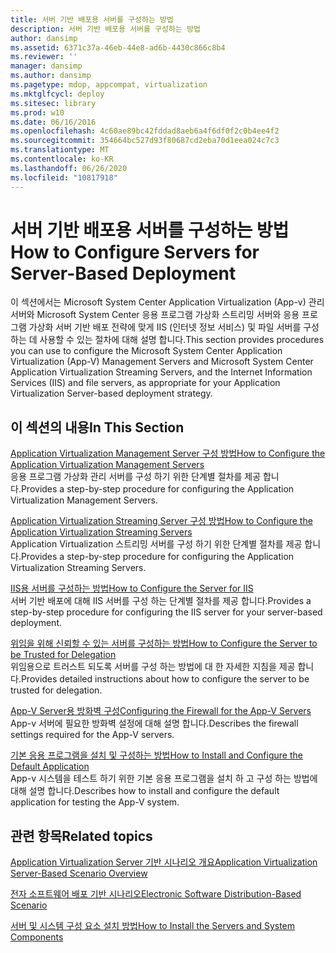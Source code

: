 ```yaml
---
title: 서버 기반 배포용 서버를 구성하는 방법
description: 서버 기반 배포용 서버를 구성하는 방법
author: dansimp
ms.assetid: 6371c37a-46eb-44e8-ad6b-4430c866c8b4
ms.reviewer: ''
manager: dansimp
ms.author: dansimp
ms.pagetype: mdop, appcompat, virtualization
ms.mktglfcycl: deploy
ms.sitesec: library
ms.prod: w10
ms.date: 06/16/2016
ms.openlocfilehash: 4c60ae89bc42fddad8aeb6a4f6df0f2c0b4ee4f2
ms.sourcegitcommit: 354664bc527d93f80687cd2eba70d1eea024c7c3
ms.translationtype: MT
ms.contentlocale: ko-KR
ms.lasthandoff: 06/26/2020
ms.locfileid: "10817918"
---
```

# <span data-ttu-id="a089e-103">서버 기반 배포용 서버를 구성하는 방법</span><span class="sxs-lookup"><span data-stu-id="a089e-103">How to Configure Servers for Server-Based Deployment</span></span>


<span data-ttu-id="a089e-104">이 섹션에서는 Microsoft System Center Application Virtualization (App-v) 관리 서버와 Microsoft System Center 응용 프로그램 가상화 스트리밍 서버와 응용 프로그램 가상화 서버 기반 배포 전략에 맞게 IIS (인터넷 정보 서비스) 및 파일 서버를 구성 하는 데 사용할 수 있는 절차에 대해 설명 합니다.</span><span class="sxs-lookup"><span data-stu-id="a089e-104">This section provides procedures you can use to configure the Microsoft System Center Application Virtualization (App-V) Management Servers and Microsoft System Center Application Virtualization Streaming Servers, and the Internet Information Services (IIS) and file servers, as appropriate for your Application Virtualization Server-based deployment strategy.</span></span>

## <span data-ttu-id="a089e-105">이 섹션의 내용</span><span class="sxs-lookup"><span data-stu-id="a089e-105">In This Section</span></span>


<a href="" id="how-to-configure-the-application-virtualization-management-servers"></a>[<span data-ttu-id="a089e-106">Application Virtualization Management Server 구성 방법</span><span class="sxs-lookup"><span data-stu-id="a089e-106">How to Configure the Application Virtualization Management Servers</span></span>](how-to-configure-the-application-virtualization-management-servers.md)  
<span data-ttu-id="a089e-107">응용 프로그램 가상화 관리 서버를 구성 하기 위한 단계별 절차를 제공 합니다.</span><span class="sxs-lookup"><span data-stu-id="a089e-107">Provides a step-by-step procedure for configuring the Application Virtualization Management Servers.</span></span>

<a href="" id="how-to-configure-the-application-virtualization-streaming-servers"></a>[<span data-ttu-id="a089e-108">Application Virtualization Streaming Server 구성 방법</span><span class="sxs-lookup"><span data-stu-id="a089e-108">How to Configure the Application Virtualization Streaming Servers</span></span>](how-to-configure-the-application-virtualization-streaming-servers.md)  
<span data-ttu-id="a089e-109">Application Virtualization 스트리밍 서버를 구성 하기 위한 단계별 절차를 제공 합니다.</span><span class="sxs-lookup"><span data-stu-id="a089e-109">Provides a step-by-step procedure for configuring the Application Virtualization Streaming Servers.</span></span>

<a href="" id="how-to-configure-the-server-for-iis"></a>[<span data-ttu-id="a089e-110">IIS용 서버를 구성하는 방법</span><span class="sxs-lookup"><span data-stu-id="a089e-110">How to Configure the Server for IIS</span></span>](how-to-configure-the-server-for-iis.md)  
<span data-ttu-id="a089e-111">서버 기반 배포에 대해 IIS 서버를 구성 하는 단계별 절차를 제공 합니다.</span><span class="sxs-lookup"><span data-stu-id="a089e-111">Provides a step-by-step procedure for configuring the IIS server for your server-based deployment.</span></span>

<a href="" id="how-to-configure-the-server-to-be-trusted-for-delegation"></a>[<span data-ttu-id="a089e-112">위임을 위해 신뢰할 수 있는 서버를 구성하는 방법</span><span class="sxs-lookup"><span data-stu-id="a089e-112">How to Configure the Server to be Trusted for Delegation</span></span>](how-to-configure-the-server-to-be-trusted-for-delegation.md)  
<span data-ttu-id="a089e-113">위임용으로 트러스트 되도록 서버를 구성 하는 방법에 대 한 자세한 지침을 제공 합니다.</span><span class="sxs-lookup"><span data-stu-id="a089e-113">Provides detailed instructions about how to configure the server to be trusted for delegation.</span></span>

<a href="" id="configuring-the-firewall-for-the-app-v-servers"></a>[<span data-ttu-id="a089e-114">App-V Server용 방화벽 구성</span><span class="sxs-lookup"><span data-stu-id="a089e-114">Configuring the Firewall for the App-V Servers</span></span>](configuring-the-firewall-for-the-app-v-servers.md)  
<span data-ttu-id="a089e-115">App-v 서버에 필요한 방화벽 설정에 대해 설명 합니다.</span><span class="sxs-lookup"><span data-stu-id="a089e-115">Describes the firewall settings required for the App-V servers.</span></span>

<a href="" id="how-to-install-and-configure-the-default-application"></a>[<span data-ttu-id="a089e-116">기본 응용 프로그램을 설치 및 구성하는 방법</span><span class="sxs-lookup"><span data-stu-id="a089e-116">How to Install and Configure the Default Application</span></span>](how-to-install-and-configure-the-default-application.md)  
<span data-ttu-id="a089e-117">App-v 시스템을 테스트 하기 위한 기본 응용 프로그램을 설치 하 고 구성 하는 방법에 대해 설명 합니다.</span><span class="sxs-lookup"><span data-stu-id="a089e-117">Describes how to install and configure the default application for testing the App-V system.</span></span>

## <span data-ttu-id="a089e-118">관련 항목</span><span class="sxs-lookup"><span data-stu-id="a089e-118">Related topics</span></span>


[<span data-ttu-id="a089e-119">Application Virtualization Server 기반 시나리오 개요</span><span class="sxs-lookup"><span data-stu-id="a089e-119">Application Virtualization Server-Based Scenario Overview</span></span>](application-virtualization-server-based-scenario-overview.md)

[<span data-ttu-id="a089e-120">전자 소프트웨어 배포 기반 시나리오</span><span class="sxs-lookup"><span data-stu-id="a089e-120">Electronic Software Distribution-Based Scenario</span></span>](electronic-software-distribution-based-scenario.md)

[<span data-ttu-id="a089e-121">서버 및 시스템 구성 요소 설치 방법</span><span class="sxs-lookup"><span data-stu-id="a089e-121">How to Install the Servers and System Components</span></span>](how-to-install-the-servers-and-system-components.md)

 

 





